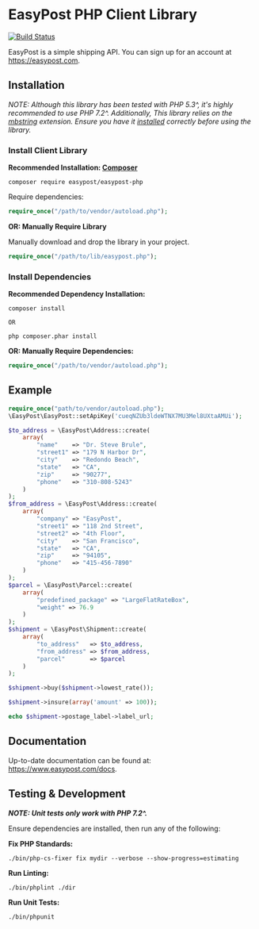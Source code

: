 # EasyPost PHP Client Library

[![Build Status](https://travis-ci.org/EasyPost/easypost-php.svg?branch=master)](https://travis-ci.org/EasyPost/easypost-php)

EasyPost is a simple shipping API. You can sign up for an account at https://easypost.com.

## Installation

*NOTE: Although this library has been tested with PHP 5.3^, it's highly recommended to use PHP 7.2^. Additionally, This library relies on the [mbstring](http://php.net/manual/en/book.mbstring.php) extension. Ensure you have it [installed](http://www.php.net/manual/en/mbstring.installation.php) correctly before using the library.*

### Install Client Library

**Recommended Installation: [Composer](http://getcomposer.org/)**

```shell
composer require easypost/easypost-php
```

Require dependencies:

```php
require_once("/path/to/vendor/autoload.php");
```

**OR: Manually Require Library**

Manually download and drop the library in your project.

```php
require_once("/path/to/lib/easypost.php");
```

### Install Dependencies

**Recommended Dependency Installation:**
```shell
composer install

OR

php composer.phar install
```

**OR: Manually Require Dependencies:**
```php
require_once("/path/to/vendor/autoload.php");
```

## Example

```php
require_once("path/to/vendor/autoload.php");
\EasyPost\EasyPost::setApiKey('cueqNZUb3ldeWTNX7MU3Mel8UXtaAMUi');

$to_address = \EasyPost\Address::create(
    array(
        "name"    => "Dr. Steve Brule",
        "street1" => "179 N Harbor Dr",
        "city"    => "Redondo Beach",
        "state"   => "CA",
        "zip"     => "90277",
        "phone"   => "310-808-5243"
    )
);
$from_address = \EasyPost\Address::create(
    array(
        "company" => "EasyPost",
        "street1" => "118 2nd Street",
        "street2" => "4th Floor",
        "city"    => "San Francisco",
        "state"   => "CA",
        "zip"     => "94105",
        "phone"   => "415-456-7890"
    )
);
$parcel = \EasyPost\Parcel::create(
    array(
        "predefined_package" => "LargeFlatRateBox",
        "weight" => 76.9
    )
);
$shipment = \EasyPost\Shipment::create(
    array(
        "to_address"   => $to_address,
        "from_address" => $from_address,
        "parcel"       => $parcel
    )
);

$shipment->buy($shipment->lowest_rate());

$shipment->insure(array('amount' => 100));

echo $shipment->postage_label->label_url;
```

## Documentation

Up-to-date documentation can be found at: https://www.easypost.com/docs.

## Testing & Development

***NOTE: Unit tests only work with PHP 7.2^.***

Ensure dependencies are installed, then run any of the following:

**Fix PHP Standards:**
```shell
./bin/php-cs-fixer fix mydir --verbose --show-progress=estimating     
```

**Run Linting:**
```shell
./bin/phplint ./dir
```

**Run Unit Tests:**
```shell
./bin/phpunit
```
